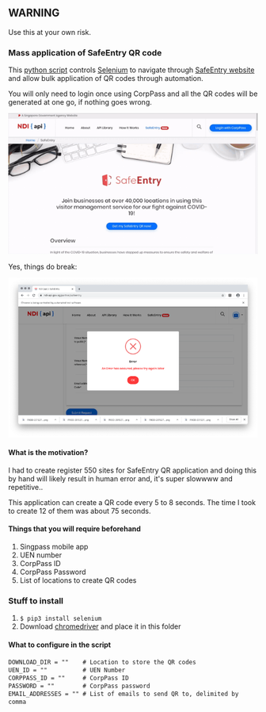 ## WARNING

Use this at your own risk.

### Mass application of SafeEntry QR code

This [python script](main.py) controls [Selenium](https://selenium-python.readthedocs.io/) to navigate through [SafeEntry website](https://www.ndi-api.gov.sg/partner/safeentry) and allow bulk application of QR codes through automation.

You will only need to login once using CorpPass and all the QR codes will be generated at one go, if nothing goes wrong.

![app-automate](images/app-automate.gif)

Yes, things do break:

![app-error](images/app_error.png)


#### What is the motivation?

I had to create register 550 sites for SafeEntry QR application and doing this by hand will likely result in human error and, it's super slowwww and repetitive..

This application can create a QR code every 5 to 8 seconds. The time I took to create 12 of them was about 75 seconds.

#### Things that you will require beforehand

1. Singpass mobile app
2. UEN number
3. CorpPass ID
4. CorpPass Password
5. List of locations to create QR codes

### Stuff to install

1. `$ pip3 install selenium`
2. Download [chromedriver](https://chromedriver.chromium.org/downloads) and place it in this folder


#### What to configure in the script

```
DOWNLOAD_DIR = ""    # Location to store the QR codes
UEN_ID = ""          # UEN Number
CORPPASS_ID = ""     # CorpPass ID
PASSWORD = ""        # CorpPass password
EMAIL_ADDRESSES = "" # List of emails to send QR to, delimited by comma
```